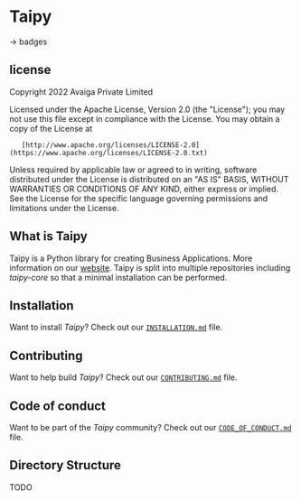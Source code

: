 # Taipy
-> badges

## license
Copyright 2022 Avaiga Private Limited

Licensed under the Apache License, Version 2.0 (the "License"); you may not use this file except in compliance with
the License. You may obtain a copy of the License at

       [http://www.apache.org/licenses/LICENSE-2.0](https://www.apache.org/licenses/LICENSE-2.0.txt)

Unless required by applicable law or agreed to in writing, software distributed under the License is distributed on
an "AS IS" BASIS, WITHOUT WARRANTIES OR CONDITIONS OF ANY KIND, either express or implied. See the License for the
specific language governing permissions and limitations under the License.

## What is Taipy

Taipy is a Python library for creating Business Applications. More information on our
[website](https://www.taipy.io). Taipy is split into multiple repositories including _taipy-core_ so that a minimal
installation can be performed.


## Installation

Want to install _Taipy_? Check out our [`INSTALLATION.md`](INSTALLATION.md) file.

## Contributing

Want to help build _Taipy_? Check out our [`CONTRIBUTING.md`](CONTRIBUTING.md) file.

## Code of conduct

Want to be part of the _Taipy_ community? Check out our [`CODE_OF_CONDUCT.md`](CODE_OF_CONDUCT.md) file.

## Directory Structure

TODO